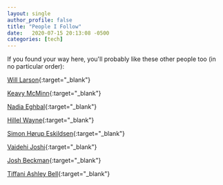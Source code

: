 ```yaml
---
layout: single
author_profile: false
title: "People I Follow"
date:   2020-07-15 20:13:08 -0500
categories: [tech]
---
```


If you found your way here, you'll probably like these other people too (in no particular order):

[Will Larson](https://lethain.com/){:target="_blank"}

[Keavy McMinn](https://keavy.com/){:target="_blank"}

[Nadia Eghbal](https://nadiaeghbal.com/){:target="_blank"}

[Hillel Wayne](https://www.hillelwayne.com/){:target="_blank"}

[Simon Hørup Eskildsen](https://sirupsen.com/){:target="_blank"}

[Vaidehi Joshi](https://medium.com/basecs){:target="_blank"}

[Josh Beckman](https://www.joshbeckman.org/){:target="_blank"}

[Tiffani Ashley Bell](https://medium.com/@tiffani){:target="_blank"}
